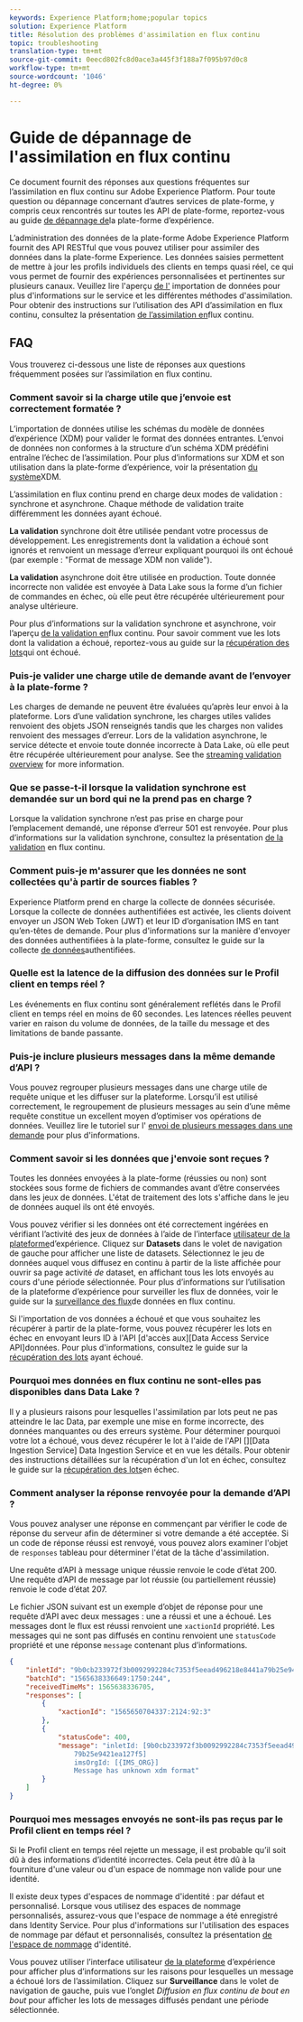 ```yaml
---
keywords: Experience Platform;home;popular topics
solution: Experience Platform
title: Résolution des problèmes d'assimilation en flux continu
topic: troubleshooting
translation-type: tm+mt
source-git-commit: 0eecd802fc8d0ace3a445f3f188a7f095b97d0c8
workflow-type: tm+mt
source-wordcount: '1046'
ht-degree: 0%

---
```



# Guide de dépannage de l&#39;assimilation en flux continu

Ce document fournit des réponses aux questions fréquentes sur l’assimilation en flux continu sur Adobe Experience Platform. Pour toute question ou dépannage concernant d’autres services de plate-forme, y compris ceux rencontrés sur toutes les API de plate-forme, reportez-vous au guide [de dépannage de](../../landing/troubleshooting.md)la plate-forme d’expérience.

L’administration des données de la plate-forme Adobe Experience Platform fournit des API RESTful que vous pouvez utiliser pour assimiler des données dans la plate-forme Experience. Les données saisies permettent de mettre à jour les profils individuels des clients en temps quasi réel, ce qui vous permet de fournir des expériences personnalisées et pertinentes sur plusieurs canaux. Veuillez lire l&#39;aperçu [de l&#39;](../home.md) importation de données pour plus d&#39;informations sur le service et les différentes méthodes d&#39;assimilation. Pour obtenir des instructions sur l’utilisation des API d’assimilation en flux continu, consultez la présentation [de l’assimilation en](../streaming-ingestion/overview.md)flux continu.

## FAQ

Vous trouverez ci-dessous une liste de réponses aux questions fréquemment posées sur l’assimilation en flux continu.

### Comment savoir si la charge utile que j’envoie est correctement formatée ?

L’importation de données utilise les schémas du modèle de données d’expérience (XDM) pour valider le format des données entrantes. L’envoi de données non conformes à la structure d’un schéma XDM prédéfini entraîne l’échec de l’assimilation. Pour plus d’informations sur XDM et son utilisation dans la plate-forme d’expérience, voir la présentation [du système](../../xdm/home.md)XDM.

L’assimilation en flux continu prend en charge deux modes de validation : synchrone et asynchrone. Chaque méthode de validation traite différemment les données ayant échoué.

**La validation** synchrone doit être utilisée pendant votre processus de développement. Les enregistrements dont la validation a échoué sont ignorés et renvoient un message d’erreur expliquant pourquoi ils ont échoué (par exemple : &quot;Format de message XDM non valide&quot;).

**La validation** asynchrone doit être utilisée en production. Toute donnée incorrecte non validée est envoyée à Data Lake sous la forme d’un fichier de commandes en échec, où elle peut être récupérée ultérieurement pour analyse ultérieure.

Pour plus d’informations sur la validation synchrone et asynchrone, voir l’aperçu [de la validation en](../quality/streaming-validation.md)flux continu. Pour savoir comment vue les lots dont la validation a échoué, reportez-vous au guide sur la [récupération des lots](../quality/retrieve-failed-batches.md)qui ont échoué.

### Puis-je valider une charge utile de demande avant de l’envoyer à la plate-forme ?

Les charges de demande ne peuvent être évaluées qu’après leur envoi à la plateforme. Lors d’une validation synchrone, les charges utiles valides renvoient des objets JSON renseignés tandis que les charges non valides renvoient des messages d’erreur. Lors de la validation asynchrone, le service détecte et envoie toute donnée incorrecte à Data Lake, où elle peut être récupérée ultérieurement pour analyse. See the [streaming validation overview](../quality/streaming-validation.md) for more information.

### Que se passe-t-il lorsque la validation synchrone est demandée sur un bord qui ne la prend pas en charge ?

Lorsque la validation synchrone n’est pas prise en charge pour l’emplacement demandé, une réponse d’erreur 501 est renvoyée. Pour plus d’informations sur la validation synchrone, consultez la présentation [de la validation](../quality/streaming-validation.md) en flux continu.

### Comment puis-je m&#39;assurer que les données ne sont collectées qu&#39;à partir de sources fiables ?

Experience Platform prend en charge la collecte de données sécurisée. Lorsque la collecte de données authentifiées est activée, les clients doivent envoyer un JSON Web Token (JWT) et leur ID d’organisation IMS en tant qu’en-têtes de demande. Pour plus d&#39;informations sur la manière d&#39;envoyer des données authentifiées à la plate-forme, consultez le guide sur la collecte [de données](../tutorials/create-authenticated-streaming-connection.md)authentifiées.

### Quelle est la latence de la diffusion des données sur le Profil client en temps réel ?

Les événements en flux continu sont généralement reflétés dans le Profil client en temps réel en moins de 60 secondes. Les latences réelles peuvent varier en raison du volume de données, de la taille du message et des limitations de bande passante.

### Puis-je inclure plusieurs messages dans la même demande d’API ?

Vous pouvez regrouper plusieurs messages dans une charge utile de requête unique et les diffuser sur la plateforme. Lorsqu’il est utilisé correctement, le regroupement de plusieurs messages au sein d’une même requête constitue un excellent moyen d’optimiser vos opérations de données. Veuillez lire le tutoriel sur l&#39; [envoi de plusieurs messages dans une demande](../tutorials/streaming-multiple-messages.md) pour plus d&#39;informations.

### Comment savoir si les données que j&#39;envoie sont reçues ?

Toutes les données envoyées à la plate-forme (réussies ou non) sont stockées sous forme de fichiers de commandes avant d’être conservées dans les jeux de données. L&#39;état de traitement des lots s&#39;affiche dans le jeu de données auquel ils ont été envoyés.

Vous pouvez vérifier si les données ont été correctement ingérées en vérifiant l’activité des jeux de données à l’aide de l’interface [utilisateur de la plateforme](https://platform.adobe.com)d’expérience. Cliquez sur **Datasets** dans le volet de navigation de gauche pour afficher une liste de datasets. Sélectionnez le jeu de données auquel vous diffusez en continu à partir de la liste affichée pour ouvrir sa page activité *de* dataset, en affichant tous les lots envoyés au cours d&#39;une période sélectionnée. Pour plus d’informations sur l’utilisation de la plateforme d’expérience pour surveiller les flux de données, voir le guide sur la [surveillance des flux](../quality/monitor-data-flows.md)de données en flux continu.

Si l&#39;importation de vos données a échoué et que vous souhaitez les récupérer à partir de la plate-forme, vous pouvez récupérer les lots en échec en envoyant leurs ID à l&#39;API [d&#39;accès aux][Data Access Service API]données. Pour plus d&#39;informations, consultez le guide sur la [récupération des lots](../quality/retrieve-failed-batches.md) ayant échoué.

### Pourquoi mes données en flux continu ne sont-elles pas disponibles dans Data Lake ?

Il y a plusieurs raisons pour lesquelles l&#39;assimilation par lots peut ne pas atteindre le lac Data, par exemple une mise en forme incorrecte, des données manquantes ou des erreurs système. Pour déterminer pourquoi votre lot a échoué, vous devez récupérer le lot à l&#39;aide de l&#39;API [][Data Ingestion Service] Data Ingestion Service et en vue les détails. Pour obtenir des instructions détaillées sur la récupération d&#39;un lot en échec, consultez le guide sur la [récupération des lots](../quality/retrieve-failed-batches.md)en échec.

### Comment analyser la réponse renvoyée pour la demande d’API ?

Vous pouvez analyser une réponse en commençant par vérifier le code de réponse du serveur afin de déterminer si votre demande a été acceptée. Si un code de réponse réussi est renvoyé, vous pouvez alors examiner l&#39;objet de `responses` tableau pour déterminer l&#39;état de la tâche d&#39;assimilation.

Une requête d’API à message unique réussie renvoie le code d’état 200. Une requête d’API de message par lot réussie (ou partiellement réussie) renvoie le code d’état 207.

Le fichier JSON suivant est un exemple d’objet de réponse pour une requête d’API avec deux messages : une a réussi et une a échoué. Les messages dont le flux est réussi renvoient une `xactionId` propriété. Les messages qui ne sont pas diffusés en continu renvoient une `statusCode` propriété et une réponse `message` contenant plus d’informations.

```JSON
{
    "inletId": "9b0cb233972f3b0092992284c7353f5eead496218e8441a79b25e9421ea127f5",
    "batchId": "1565638336649:1750:244",
    "receivedTimeMs": 1565638336705,
    "responses": [
        {
            "xactionId": "1565650704337:2124:92:3"
        },
        {
            "statusCode": 400,
            "message": "inletId: [9b0cb233972f3b0092992284c7353f5eead496218e8441a
                79b25e9421ea127f5] 
                imsOrgId: [{IMS_ORG}] 
                Message has unknown xdm format"
        }
    ]
}
```

### Pourquoi mes messages envoyés ne sont-ils pas reçus par le Profil client en temps réel ?

Si le Profil client en temps réel rejette un message, il est probable qu’il soit dû à des informations d’identité incorrectes. Cela peut être dû à la fourniture d&#39;une valeur ou d&#39;un espace de nommage non valide pour une identité.

Il existe deux types d&#39;espaces de nommage d&#39;identité : par défaut et personnalisé. Lorsque vous utilisez des espaces de nommage personnalisés, assurez-vous que l&#39;espace de nommage a été enregistré dans Identity Service. Pour plus d&#39;informations sur l&#39;utilisation des espaces de nommage par défaut et personnalisés, consultez la présentation [de l&#39;espace de nommage](../../identity-service/namespaces.md) d&#39;identité.

Vous pouvez utiliser l’interface utilisateur [de la plateforme](https://platform.adobe.com) d’expérience pour afficher plus d’informations sur les raisons pour lesquelles un message a échoué lors de l’assimilation. Cliquez sur **Surveillance** dans le volet de navigation de gauche, puis vue l’onglet _Diffusion en flux continu de bout en bout_ pour afficher les lots de messages diffusés pendant une période sélectionnée.